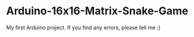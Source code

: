 # Arduino-16x16-Matrix-Snake-Game
My first Arduino project. If you find any errors, please tell me :)
